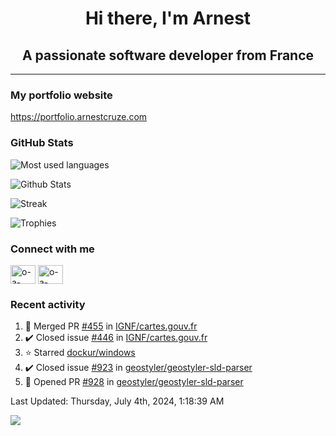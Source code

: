 <h1 align="center">Hi there, I'm Arnest</h1>
<h2 align="center">A passionate software developer from France</h2>

---

### My portfolio website

https://portfolio.arnestcruze.com

### GitHub Stats

![Most used languages](https://github-readme-stats.vercel.app/api/top-langs/?username=ocruze&langs_count=10&layout=compact&hide=tsql)

![Github Stats](https://github-readme-stats.vercel.app/api?username=ocruze&count_private=true&show_icons=true&title_color=fff&text_color=fff&bg_color=30,36d1dc,904e95)

![Streak](https://github-readme-streak-stats.herokuapp.com/?user=ocruze&)

![Trophies](https://github-profile-trophy.vercel.app/?username=ocruze)

### Connect with me

<p align="left">
  <a href="mailto:o.cruze@live.com" target="blank"><img align="center" src="https://upload.wikimedia.org/wikipedia/commons/d/df/Microsoft_Office_Outlook_%282018%E2%80%93present%29.svg" alt="o-a-cruze" height="30" width="40" /></a>
  <a href="https://linkedin.com/in/o-a-cruze" target="blank"><img align="center" src="https://raw.githubusercontent.com/rahuldkjain/github-profile-readme-generator/master/src/images/icons/Social/linked-in-alt.svg" alt="o-a-cruze" height="30" width="40" /></a>
</p>

### Recent activity

<!--RECENT_ACTIVITY:start-->
1. 🎉 Merged PR [#455](https://github.com/IGNF/cartes.gouv.fr/pull/455) in [IGNF/cartes.gouv.fr](https://github.com/IGNF/cartes.gouv.fr)
2. ✔️ Closed issue [#446](https://github.com/IGNF/cartes.gouv.fr/issues/446) in [IGNF/cartes.gouv.fr](https://github.com/IGNF/cartes.gouv.fr)
3. ⭐ Starred [dockur/windows](https://github.com/dockur/windows)
4. ✔️ Closed issue [#923](https://github.com/geostyler/geostyler-sld-parser/issues/923) in [geostyler/geostyler-sld-parser](https://github.com/geostyler/geostyler-sld-parser)
5. 💪 Opened PR [#928](https://github.com/geostyler/geostyler-sld-parser/pull/928) in [geostyler/geostyler-sld-parser](https://github.com/geostyler/geostyler-sld-parser)
<!--RECENT_ACTIVITY:end-->

<!--RECENT_ACTIVITY:last_update-->
Last Updated: Thursday, July 4th, 2024, 1:18:39 AM
<!--RECENT_ACTIVITY:last_update_end-->

[![](https://visitcount.itsvg.in/api?id=ocruze&label=Profile%20Views&pretty=false)](https://visitcount.itsvg.in)
